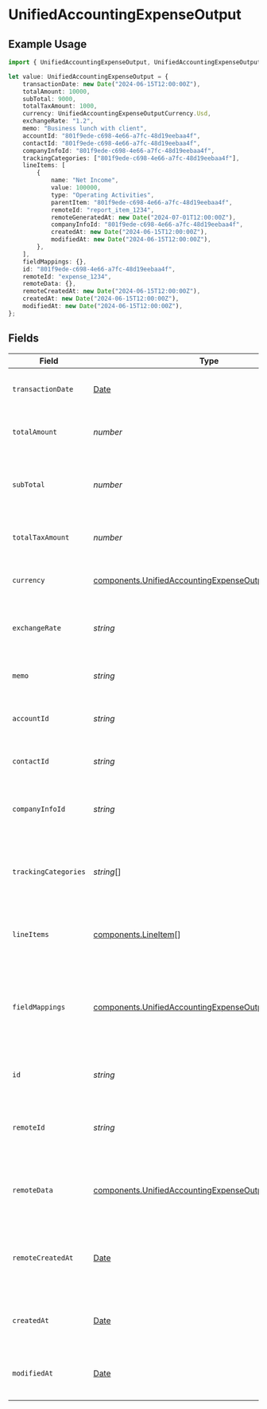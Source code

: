 # UnifiedAccountingExpenseOutput

## Example Usage

```typescript
import { UnifiedAccountingExpenseOutput, UnifiedAccountingExpenseOutputCurrency } from "@panora/sdk/models/components";

let value: UnifiedAccountingExpenseOutput = {
    transactionDate: new Date("2024-06-15T12:00:00Z"),
    totalAmount: 10000,
    subTotal: 9000,
    totalTaxAmount: 1000,
    currency: UnifiedAccountingExpenseOutputCurrency.Usd,
    exchangeRate: "1.2",
    memo: "Business lunch with client",
    accountId: "801f9ede-c698-4e66-a7fc-48d19eebaa4f",
    contactId: "801f9ede-c698-4e66-a7fc-48d19eebaa4f",
    companyInfoId: "801f9ede-c698-4e66-a7fc-48d19eebaa4f",
    trackingCategories: ["801f9ede-c698-4e66-a7fc-48d19eebaa4f"],
    lineItems: [
        {
            name: "Net Income",
            value: 100000,
            type: "Operating Activities",
            parentItem: "801f9ede-c698-4e66-a7fc-48d19eebaa4f",
            remoteId: "report_item_1234",
            remoteGeneratedAt: new Date("2024-07-01T12:00:00Z"),
            companyInfoId: "801f9ede-c698-4e66-a7fc-48d19eebaa4f",
            createdAt: new Date("2024-06-15T12:00:00Z"),
            modifiedAt: new Date("2024-06-15T12:00:00Z"),
        },
    ],
    fieldMappings: {},
    id: "801f9ede-c698-4e66-a7fc-48d19eebaa4f",
    remoteId: "expense_1234",
    remoteData: {},
    remoteCreatedAt: new Date("2024-06-15T12:00:00Z"),
    createdAt: new Date("2024-06-15T12:00:00Z"),
    modifiedAt: new Date("2024-06-15T12:00:00Z"),
};
```

## Fields

| Field                                                                                                                            | Type                                                                                                                             | Required                                                                                                                         | Description                                                                                                                      | Example                                                                                                                          |
| -------------------------------------------------------------------------------------------------------------------------------- | -------------------------------------------------------------------------------------------------------------------------------- | -------------------------------------------------------------------------------------------------------------------------------- | -------------------------------------------------------------------------------------------------------------------------------- | -------------------------------------------------------------------------------------------------------------------------------- |
| `transactionDate`                                                                                                                | [Date](https://developer.mozilla.org/en-US/docs/Web/JavaScript/Reference/Global_Objects/Date)                                    | :heavy_minus_sign:                                                                                                               | The date of the expense transaction                                                                                              | 2024-06-15T12:00:00Z                                                                                                             |
| `totalAmount`                                                                                                                    | *number*                                                                                                                         | :heavy_minus_sign:                                                                                                               | The total amount of the expense                                                                                                  | 10000                                                                                                                            |
| `subTotal`                                                                                                                       | *number*                                                                                                                         | :heavy_minus_sign:                                                                                                               | The sub-total amount of the expense (before tax)                                                                                 | 9000                                                                                                                             |
| `totalTaxAmount`                                                                                                                 | *number*                                                                                                                         | :heavy_minus_sign:                                                                                                               | The total tax amount of the expense                                                                                              | 1000                                                                                                                             |
| `currency`                                                                                                                       | [components.UnifiedAccountingExpenseOutputCurrency](../../models/components/unifiedaccountingexpenseoutputcurrency.md)           | :heavy_minus_sign:                                                                                                               | The currency of the expense                                                                                                      | USD                                                                                                                              |
| `exchangeRate`                                                                                                                   | *string*                                                                                                                         | :heavy_minus_sign:                                                                                                               | The exchange rate applied to the expense                                                                                         | 1.2                                                                                                                              |
| `memo`                                                                                                                           | *string*                                                                                                                         | :heavy_minus_sign:                                                                                                               | A memo or description for the expense                                                                                            | Business lunch with client                                                                                                       |
| `accountId`                                                                                                                      | *string*                                                                                                                         | :heavy_minus_sign:                                                                                                               | The UUID of the associated account                                                                                               | 801f9ede-c698-4e66-a7fc-48d19eebaa4f                                                                                             |
| `contactId`                                                                                                                      | *string*                                                                                                                         | :heavy_minus_sign:                                                                                                               | The UUID of the associated contact                                                                                               | 801f9ede-c698-4e66-a7fc-48d19eebaa4f                                                                                             |
| `companyInfoId`                                                                                                                  | *string*                                                                                                                         | :heavy_minus_sign:                                                                                                               | The UUID of the associated company info                                                                                          | 801f9ede-c698-4e66-a7fc-48d19eebaa4f                                                                                             |
| `trackingCategories`                                                                                                             | *string*[]                                                                                                                       | :heavy_minus_sign:                                                                                                               | The UUIDs of the tracking categories associated with the expense                                                                 | [<br/>"801f9ede-c698-4e66-a7fc-48d19eebaa4f"<br/>]                                                                               |
| `lineItems`                                                                                                                      | [components.LineItem](../../models/components/lineitem.md)[]                                                                     | :heavy_minus_sign:                                                                                                               | The line items associated with this expense                                                                                      |                                                                                                                                  |
| `fieldMappings`                                                                                                                  | [components.UnifiedAccountingExpenseOutputFieldMappings](../../models/components/unifiedaccountingexpenseoutputfieldmappings.md) | :heavy_minus_sign:                                                                                                               | The custom field mappings of the object between the remote 3rd party & Panora                                                    | {<br/>"custom_field_1": "value1",<br/>"custom_field_2": "value2"<br/>}                                                           |
| `id`                                                                                                                             | *string*                                                                                                                         | :heavy_minus_sign:                                                                                                               | The UUID of the expense record                                                                                                   | 801f9ede-c698-4e66-a7fc-48d19eebaa4f                                                                                             |
| `remoteId`                                                                                                                       | *string*                                                                                                                         | :heavy_minus_sign:                                                                                                               | The remote ID of the expense in the context of the 3rd Party                                                                     | expense_1234                                                                                                                     |
| `remoteData`                                                                                                                     | [components.UnifiedAccountingExpenseOutputRemoteData](../../models/components/unifiedaccountingexpenseoutputremotedata.md)       | :heavy_minus_sign:                                                                                                               | The remote data of the expense in the context of the 3rd Party                                                                   | {<br/>"raw_data": {<br/>"additional_field": "some value"<br/>}<br/>}                                                             |
| `remoteCreatedAt`                                                                                                                | [Date](https://developer.mozilla.org/en-US/docs/Web/JavaScript/Reference/Global_Objects/Date)                                    | :heavy_minus_sign:                                                                                                               | The date when the expense was created in the remote system                                                                       | 2024-06-15T12:00:00Z                                                                                                             |
| `createdAt`                                                                                                                      | [Date](https://developer.mozilla.org/en-US/docs/Web/JavaScript/Reference/Global_Objects/Date)                                    | :heavy_minus_sign:                                                                                                               | The created date of the expense record                                                                                           | 2024-06-15T12:00:00Z                                                                                                             |
| `modifiedAt`                                                                                                                     | [Date](https://developer.mozilla.org/en-US/docs/Web/JavaScript/Reference/Global_Objects/Date)                                    | :heavy_minus_sign:                                                                                                               | The last modified date of the expense record                                                                                     | 2024-06-15T12:00:00Z                                                                                                             |